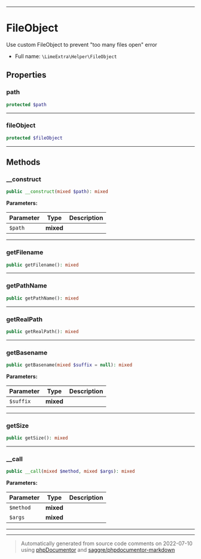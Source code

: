***

# FileObject

Use custom FileObject to prevent "too many files open" error



* Full name: `\LimeExtra\Helper\FileObject`



## Properties


### path



```php
protected $path
```






***

### fileObject



```php
protected $fileObject
```






***

## Methods


### __construct



```php
public __construct(mixed $path): mixed
```








**Parameters:**

| Parameter | Type | Description |
|-----------|------|-------------|
| `$path` | **mixed** |  |




***

### getFilename



```php
public getFilename(): mixed
```











***

### getPathName



```php
public getPathName(): mixed
```











***

### getRealPath



```php
public getRealPath(): mixed
```











***

### getBasename



```php
public getBasename(mixed $suffix = null): mixed
```








**Parameters:**

| Parameter | Type | Description |
|-----------|------|-------------|
| `$suffix` | **mixed** |  |




***

### getSize



```php
public getSize(): mixed
```











***

### __call



```php
public __call(mixed $method, mixed $args): mixed
```








**Parameters:**

| Parameter | Type | Description |
|-----------|------|-------------|
| `$method` | **mixed** |  |
| `$args` | **mixed** |  |




***


***
> Automatically generated from source code comments on 2022-07-10 using [phpDocumentor](http://www.phpdoc.org/) and [saggre/phpdocumentor-markdown](https://github.com/Saggre/phpDocumentor-markdown)
